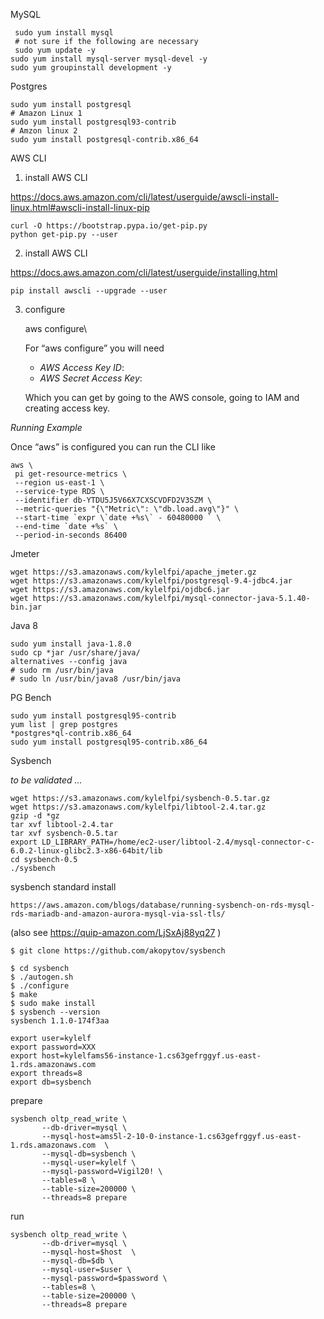 MySQL

     sudo yum install mysql
     # not sure if the following are necessary
     sudo yum update -y
    sudo yum install mysql-server mysql-devel -y
    sudo yum groupinstall development -y


Postgres

    sudo yum install postgresql
    # Amazon Linux 1
    sudo yum install postgresql93-contrib
    # Amzon linux 2
    sudo yum install postgresql-contrib.x86_64




AWS CLI

1.  install AWS CLI

https://docs.aws.amazon.com/cli/latest/userguide/awscli-install-linux.html#awscli-install-linux-pip

    curl -O https://bootstrap.pypa.io/get-pip.py
    python get-pip.py --user

2.  install AWS CLI

https://docs.aws.amazon.com/cli/latest/userguide/installing.html

    pip install awscli --upgrade --user

3.  configure

    aws configure\

    For “aws configure” you will need

    * *AWS Access Key ID*:
    * *AWS Secret Access Key*:

     Which you can get by going to the AWS console, going to IAM and creating access key.

*Running Example*

Once “aws” is configured you can run the CLI like

    aws \
     pi get-resource-metrics \
     --region us-east-1 \
     --service-type RDS \
     --identifier db-YTDU5J5V66X7CXSCVDFD2V3SZM \
     --metric-queries "{\"Metric\": \"db.load.avg\"}" \
     --start-time `expr \`date +%s\` - 60480000 ` \
     --end-time `date +%s` \
     --period-in-seconds 86400

Jmeter

    wget https://s3.amazonaws.com/kylelfpi/apache_jmeter.gz
    wget https://s3.amazonaws.com/kylelfpi/postgresql-9.4-jdbc4.jar
    wget https://s3.amazonaws.com/kylelfpi/ojdbc6.jar
    wget https://s3.amazonaws.com/kylelfpi/mysql-connector-java-5.1.40-bin.jar

Java 8

    sudo yum install java-1.8.0
    sudo cp *jar /usr/share/java/
    alternatives --config java
    # sudo rm /usr/bin/java
    # sudo ln /usr/bin/java8 /usr/bin/java



PG Bench

    sudo yum install postgresql95-contrib
    yum list | grep postgres
    *postgres*ql-contrib.x86_64
    sudo yum install postgresql95-contrib.x86_64

Sysbench

*to be validated ...*

    wget https://s3.amazonaws.com/kylelfpi/sysbench-0.5.tar.gz
    wget https://s3.amazonaws.com/kylelfpi/libtool-2.4.tar.gz
    gzip -d *gz
    tar xvf libtool-2.4.tar
    tar xvf sysbench-0.5.tar
    export LD_LIBRARY_PATH=/home/ec2-user/libtool-2.4/mysql-connector-c-6.0.2-linux-glibc2.3-x86-64bit/lib
    cd sysbench-0.5
    ./sysbench


sysbench standard install


    https://aws.amazon.com/blogs/database/running-sysbench-on-rds-mysql-rds-mariadb-and-amazon-aurora-mysql-via-ssl-tls/
(also see https://quip-amazon.com/LjSxAj88yq27 )

    $ git clone https://github.com/akopytov/sysbench

    $ cd sysbench
    $ ./autogen.sh
    $ ./configure
    $ make
    $ sudo make install
    $ sysbench --version
    sysbench 1.1.0-174f3aa

    export user=kylelf
    export password=XXX
    export host=kylelfams56-instance-1.cs63gefrggyf.us-east-1.rds.amazonaws.com
    export threads=8
    export db=sysbench

prepare

    sysbench oltp_read_write \
           --db-driver=mysql \
           --mysql-host=ams5l-2-10-0-instance-1.cs63gefrggyf.us-east-1.rds.amazonaws.com  \
           --mysql-db=sysbench \
           --mysql-user=kylelf \
           --mysql-password=Vigil20! \
           --tables=8 \
           --table-size=200000 \
           --threads=8 prepare

run

    sysbench oltp_read_write \
           --db-driver=mysql \
           --mysql-host=$host  \
           --mysql-db=$db \
           --mysql-user=$user \
           --mysql-password=$password \
           --tables=8 \
           --table-size=200000 \
           --threads=8 prepare
